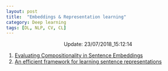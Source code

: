 ```yaml
---
layout: post
title:  "Embeddings & Representation learning"
category: Deep learning
tags: [DL, NLP, CV, CL]
---
```






<center> Update: 23/07/2018_15:12:14</center>

  	
1. [ Evaluating Compositionality in Sentence Embeddings](https://rawgit.com/elbayadm/PaperNotes/master/notes/embeddings/2018-Evaluating-Compositionality-in-Sentence-Embeddings.html)
2. [ An efficient framework for learning sentence representations](https://rawgit.com/elbayadm/PaperNotes/master/notes/embeddings/2018-An-efficient-framework-for-learning-sentence-representations.html)
